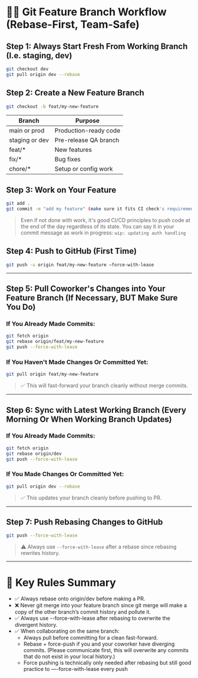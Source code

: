 # 🧑‍💻 Git Feature Branch Workflow (Rebase-First, Team-Safe)

## Step 1: Always Start Fresh From Working Branch (I.e. staging, dev)
```bash
git checkout dev
git pull origin dev --rebase
```

## Step 2: Create a New Feature Branch
```bash
git checkout -b feat/my-new-feature
```

| Branch   | Purpose                  |
|----------|--------------------------|
| main or prod    | Production-ready code     |
| staging or dev  | Pre-release QA branch     |
| feat/*          | New features              |
| fix/*           | Bug fixes                 |
| chore/*         | Setup or config work      |

## Step 3: Work on Your Feature
```bash
git add .
git commit -m "add my feature" (make sure it fits CI check's requirements i.e all lowercase, capitalize, etc.)
```
> Even if not done with work, it's good CI/CD principles to push code at the end of the day regardless of its state.
> You can say it in your commit message as work in progress: `wip: updating auth handling`

## Step 4: Push to GitHub (First Time)
```bash
git push -u origin feat/my-new-feature —force-with-lease
```

---

## Step 5: Pull Coworker's Changes into Your Feature Branch (If Necessary, BUT Make Sure You Do)

### If You **Already Made Commits**:
```bash
git fetch origin
git rebase origin/feat/my-new-feature
git push --force-with-lease
```

### If You **Haven't Made Changes Or Committed Yet**:
```bash
git pull origin feat/my-new-feature
```
> ✅ This will fast-forward your branch cleanly without merge commits.

---

## Step 6: Sync with Latest Working Branch (Every Morning Or When Working Branch Updates)

### If You **Already Made Commits**:
```bash
git fetch origin
git rebase origin/dev
git push --force-with-lease
```

### If You **Made Changes Or Committed Yet**:
```bash
git pull origin dev --rebase
```
> ✅ This updates your branch cleanly before pushing to PR.

---

## Step 7: Push Rebasing Changes to GitHub
```bash
git push --force-with-lease
```
> ⚠️ Always use `--force-with-lease` after a rebase since rebasing rewrites history.

---

# 🚀 Key Rules Summary
- ✅ Always rebase onto origin/dev before making a PR.
- ❌ Never git merge into your feature branch since git merge will make a copy of the other branch’s commit history and pollute it.
- ✅ Always use --force-with-lease after rebasing to overwrite the divergent history.
- ✅ When collaborating on the same branch:
  - Always pull before committing for a clean fast-forward.
  - Rebase + force-push if you and your coworker have diverging commits. (Please communicate first, this will overwrite any commits that do not exist in your local history.)
  - Force pushing is technically only needed after rebasing but still good practice to —-force-with-lease every push
